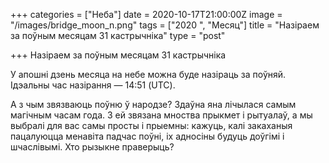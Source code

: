 +++
categories = ["Неба"]
date = 2020-10-17T21:00:00Z
image = "/images/bridge_moon_n.png"
tags = ["2020 ", "Месяц"]
title = "Назіраем за поўным месяцам 31 кастрычніка"
type = "post"

+++
Назіраем за поўным месяцам 31 кастрычніка  
  
У апошні дзень месяца на небе можна буде назіраць за поўняй. Ідэальны час назірання — 14:51 (UTC).  
  
А з чым звязваюць поўню ў народзе? Здаўна яна лічылася самым магічным часам года. З ей звязана мноства прыкмет і рытуалаў, а мы выбралі для вас самы просты і прыемны: кажуць, калі закаханыя пацалуюцца менавіта падчас поўні, іх адносіны будуць доўгімі і шчаслівымі. Хто рызыкне праверыць?